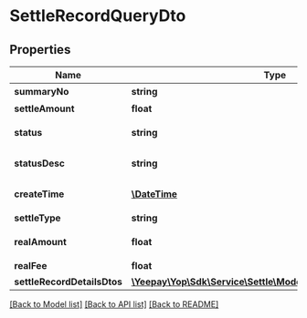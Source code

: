 # SettleRecordQueryDto

## Properties
Name | Type | Description | Notes
------------ | ------------- | ------------- | -------------
**summaryNo** | **string** | 结算订单号 | [optional] 
**settleAmount** | **float** | 应结金额 | [optional] 
**status** | **string** | 结算订单状态 | [optional] 
**statusDesc** | **string** | 结算订单状态描述 | [optional] 
**createTime** | [**\DateTime**](\DateTime.md) | 结算订单创建时间 | [optional] 
**settleType** | **string** | 结算产品 | [optional] 
**realAmount** | **float** | 结算到账金额 | [optional] 
**realFee** | **float** | 结算手续费 | [optional] 
**settleRecordDetailsDtos** | [**\Yeepay\Yop\Sdk\Service\Settle\Model\SettleRecordDetailsDto[]**](SettleRecordDetailsDto.md) |  | [optional] 

[[Back to Model list]](../README.md#documentation-for-models) [[Back to API list]](../README.md#documentation-for-api-endpoints) [[Back to README]](../README.md)


